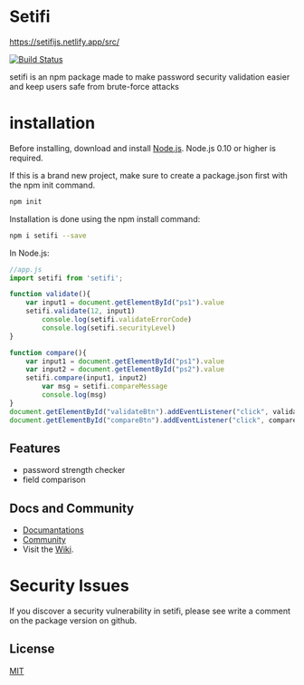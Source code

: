 # Setifi

https://setifijs.netlify.app/src/

[![Build Status](https://camo.githubusercontent.com/ae5c26794bd2361513919f6e0c2bf368b5ac0ca1af9b2614d02358ccfa6f0e55/68747470733a2f2f696d672e736869656c64732e696f2f6e706d2f762f657870726573732e737667)](https://www.npmjs.com/package/setifi)

setifi is an npm package made to make password security validation easier and keep users safe from brute-force attacks

# installation

Before installing, download and install [Node.js](https://nodejs.org/). Node.js 0.10 or higher is required.

If this is a brand new project, make sure to create a package.json first with the npm init command.
```bash
npm init
```

Installation is done using the npm install command:

```bash
npm i setifi --save
```

In Node.js:

```js
//app.js
import setifi from 'setifi';

function validate(){
    var input1 = document.getElementById("ps1").value
    setifi.validate(12, input1)
        console.log(setifi.validateErrorCode)
        console.log(setifi.securityLevel)
}

function compare(){
    var input1 = document.getElementById("ps1").value
    var input2 = document.getElementById("ps2").value
    setifi.compare(input1, input2)
        var msg = setifi.compareMessage
        console.log(msg)
}
document.getElementById("validateBtn").addEventListener("click", validate);
document.getElementById("compareBtn").addEventListener("click", compare);
```

## Features

* password strength checker
* field comparison

## Docs and Community
* [Documantations](https://setifyjs.web.app/docs)
* [Community](https://setifyjs.web.app/community)
* Visit the [Wiki](https://github.com/pascall-de-creator/setifi/wiki).

# Security Issues
If you discover a security vulnerability in setifi, please see write a comment on the package version on github.

## License
[MIT](https://choosealicense.com/licenses/mit/)
